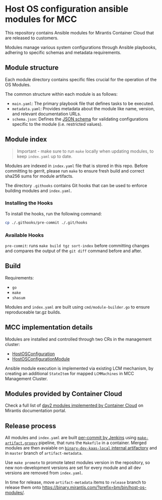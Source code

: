 # Host OS configuration ansible modules for MCC

This repository contains Ansible modules for Mirantis Container Cloud that are released to customers.

Modules manage various system configurations through Ansible playbooks, adhering to specific schemas and metadata requirements.

## Module structure

Each module directory contains specific files crucial for the operation of the OS Modules.

The common structure within each module is as follows:

- `main.yaml`: The primary playbook file that defines tasks to be executed.
- `metadata.yaml`: Provides metadata about the module like name, version, and relevant documentation URLs.
- `schema.json`: Defines the [JSON schema](https://json-schema.org/overview/what-is-jsonschema) for validating configurations specific to the module (i.e. restricted values).

## Module index

> Important - make sure to run `make` locally when updating modules, to keep `index.yaml` up to date.

Modules are indexed in `index.yaml` file that is stored in this repo. Before committing to gerrit, please run `make` to ensure fresh build and correct sha256 sums for module artifacts.

The directory `.githooks` contains Git hooks that can be used to enforce building modules and `index.yaml`.

### Installing the Hooks

To install the hooks, run the following command:

```bash
cp ./.githooks/pre-commit ./.git/hooks
```

### Available Hooks

`pre-commit`: runs `make build tgz sort-index` before committing changes and compares
the output of the `git diff` command before and after.

## Build

Requirements:

- `go`
- `make`
- `shasum`

Modules and `index.yaml` are built using `cmd/module-builder.go` to ensure reproduceable tar.gz builds.

## MCC implementation details

Modules are installed and controlled through two CRs in the management cluster:

- [HostOSConfiguration](https://docs.mirantis.com/container-cloud/latest/api/bm/host-os-configuration.html)
- [HostOSConfigurationModule](https://docs.mirantis.com/container-cloud/latest/api/bm/host-os-configuration-modules.html)

Ansible module execution is implemented via existing LCM mechanism, by creating an additional `StateItem` for mapped `LCMMachines` in MCC Management Cluster.

## Modules provided by Container Cloud

Check a full list of [day2 modules implemented by Container Cloud](https://docs.mirantis.com/container-cloud/latest/operations-guide/operate-managed/operate-managed-bm/day2/mcc-day2-modules.html) on Mirantis documentation portal.

## Release process

All modules and `index.yaml` are built [per-commit by Jenkins](https://ci.mcp.mirantis.net/job/kaas-bm-kaas-bm-host-os-modules-build/) using [`make-artifact.groovy`](https://gerrit.mcp.mirantis.com/plugins/gitiles/mcp/mcp-pipelines/+/refs/heads/master/make-artifact.groovy) pipeline, that runs the `Makefile` in a container.
 Merged modules are then avaiable on [`binary-dev-kaas-local` internal artifactory](https://artifactory.mcp.mirantis.net/ui/native/binary-dev-kaas-local/bm/bin/host-os-modules/) and in `master` branch of `artifact-metadata`.

Use `make promote` to promote latest modules version in the repository, so new non-development versions are set for every module and all dev versions are removed from `index.yaml`.

In time for release, move `artifact-metadata` items to `release` branch to release them onto <https://binary.mirantis.com/?prefix=bm/bin/host-os-modules/>.
